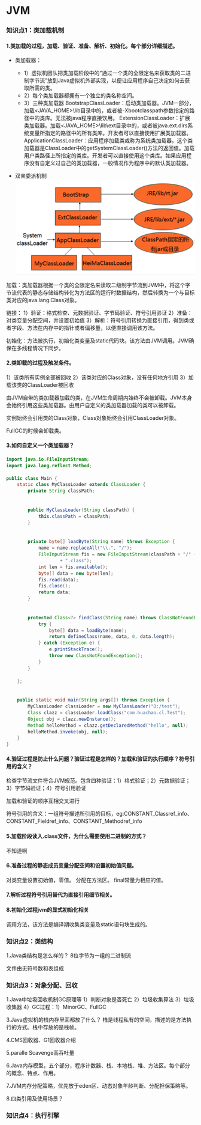 # JVM


### 知识点1：类加载机制
#### 1.类加载的过程，加载、验证、准备、解析、初始化。每个部分详细描述。

- 类加载器：
    - 1）虚拟机团队把类加载阶段中的“通过一个类的全限定名来获取类的二进制字节流”放到Java虚拟机外部实现，以便让应用程序自己决定如何去获取所需的类。
    - 2）每个类加载器都拥有一个独立的类名称空间。
    - 3）三种类加载器
      BootstrapClassLoader：启动类加载器。JVM一部分，加载<JAVA_HOME>\lib目录中的，或者被-Xbootclasspath参数指定的路径中的类库。无法被java程序直接饮用。
      ExtensionClassLoader：扩展类加载器。加载<JAVA_HOME>\lib\ext目录中的，或者被java.ext.dirs系统变量所指定的路径中的所有类库。开发者可以直接使用扩展类加载器。
      ApplicationClassLoader：应用程序加载类或称为系统类加载器。这个类加载器是ClassLoader中的getSystemClassLoader()方法的返回值。加载用户类路径上所指定的类库。开发者可以直接使用这个类库。如果应用程序没有自定义过自己的类加载器，一般情况作为程序中的默认类加载器。

- 双亲委派机制
![双亲委派机制](https://github.com/Leeyuanlong/pict_bank/blob/master/java/deep_leraning_jvm/%E5%8F%8C%E4%BA%B2%E5%A7%94%E6%B4%BE%E6%9C%BA%E5%88%B6.png)


加载：类加载器根据一个类的全限定名来读取二级制字节流到JVM中，将这个字节流代表的静态存储结构转化为方法区的运行时数据结构，然后转换为一个与目标类对应的java.lang.Class对象。
    

链接：
    1）验证：格式检查、元数据验证、字节码验证、符号引用验证
    2）准备：对类变量分配空间，并设置初始值
    3）解析：符号引用转换为直接引用，得到类或者字段、方法在内存中的指针或者偏移量，以便直接调用该方法。

初始化：<clinit>方法被执行，初始化类变量及static代码块。该方法由JVM调用。JVM确保在多线程情况下同步。

#### 2.类卸载的过程及触发条件。
1）该类所有实例全部被回收
2）该类对应的Class对象，没有任何地方引用
3）加载该类的ClassLoader被回收

由JVM自带的类加载器加载的类，在JVM生命周期内始终不会被卸载。JVM本身会始终引用这些类加载器。由用户自定义的类加载器加载的类可以被卸载。

实例始终会引用类的Class对象，Class对象始终会引用ClassLoader对象。

FullGC的时候会卸载类。

#### 3.如何自定义一个类加载器？

```java
import java.io.FileInputStream;
import java.lang.reflect.Method;

public class Main {
    static class MyClassLoader extends ClassLoader {
        private String classPath;


        public MyClassLoader(String classPath) {
            this.classPath = classPath;
        }


        private byte[] loadByte(String name) throws Exception {
            name = name.replaceAll("\\.", "/");
            FileInputStream fis = new FileInputStream(classPath + "/" + name
                    + ".class");
            int len = fis.available();
            byte[] data = new byte[len];
            fis.read(data);
            fis.close();
            return data;
        }


        protected Class<?> findClass(String name) throws ClassNotFoundException {
            try {
                byte[] data = loadByte(name);
                return defineClass(name, data, 0, data.length);
            } catch (Exception e) {
                e.printStackTrace();
                throw new ClassNotFoundException();
            }
        }

    };


    public static void main(String args[]) throws Exception {
        MyClassLoader classLoader = new MyClassLoader("D:/test");
        Class clazz = classLoader.loadClass("com.huachao.cl.Test");
        Object obj = clazz.newInstance();
        Method helloMethod = clazz.getDeclaredMethod("hello", null);
        helloMethod.invoke(obj, null);
    }
}
```


#### 4.验证过程是防止什么问题？验证过程是怎样的？加载和验证的执行顺序？符号引用的含义？
检查字节流文件符合JVM规范。包含四种验证：1）格式验证；2）元数据验证；3）字节码验证；4）符号引用验证

加载和验证的顺序互相交叉进行

符号引用的含义：一组符号描述所引用的目标，eg:CONSTANT_Classref_info、CONSTANT_Fieldref_info、CONSTANT_Methodref_info

#### 5.加载阶段读入.class文件，为什么需要使用二进制的方式？
不知道啊

#### 6.准备过程的静态成员变量分配空间和设置初始值问题。
对类变量设置初始值，零值。
分配在方法区。
final常量为相应的值。

#### 7.解析过程符号引用替代为直接引用细节相关。

#### 8.初始化过程jvm的显式初始化相关
调用<clinit>方法，该方法是编译期收集类变量及static语句块生成的。

### 知识点2：类结构
1.Java类结构是怎么样的？
8位字节为一组的二进制流

文件由无符号数和表组成

### 知识点3：对象分配、回收
1.Java中垃圾回收机制GC原理等
1）判断对象是否死亡
2）垃圾收集算法
3）垃圾收集器
4）GC过程：1）MinorGC、FullGC

3.Java虚拟机的栈内存里面都放了什么？
栈是线程私有的空间，描述的是方法执行的方式。栈中存放的是栈帧。

4.CMS回收器、G1回收器介绍

5.paralle Scavenge高吞吐量

6.Java内存模型，五个部分，程序计数器、栈、本地栈、堆、方法区。每个部分的概念、特点、作用。



7.JVM内存分配策略，优先放于eden区、动态对象年龄判断、分配担保策略等。

8.四类引用及使用场景？

### 知识点4：执行引擎

